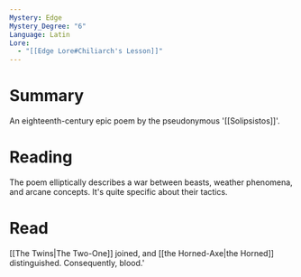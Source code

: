 ```yaml
---
Mystery: Edge
Mystery_Degree: "6"
Language: Latin
Lore:
  - "[[Edge Lore#Chiliarch's Lesson]]"
---
```

# Summary
An eighteenth-century epic poem by the pseudonymous '[[Solipsistos]]'.
# Reading
The poem elliptically describes a war between beasts, weather phenomena, and arcane concepts. It's quite specific about their tactics.
# Read
[[The Twins|The Two-One]] joined, and [[the Horned-Axe|the Horned]] distinguished. Consequently, blood.'

